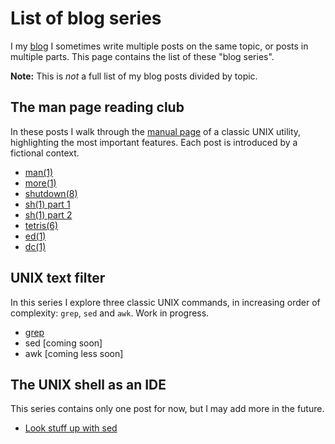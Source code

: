 # List of blog series

I my [blog](../blog) I sometimes write multiple posts on the same
topic, or posts in multiple parts. This page contains the list of these
"blog series".

**Note:** This is *not* a full list of my blog posts divided by topic.

## The man page reading club

In these posts I walk through the [manual page](https://man.openbsd.org)
of a classic UNIX utility, highlighting the most important features.
Each post is introduced by a fictional context.

* [man(1)](../blog/2022-05-29-man)
* [more(1)](../blog/2022-06-08-more)
* [shutdown(8)](../blog/2022-07-07-shutdown)
* [sh(1) part 1](../blog/2022-09-13-sh-1)
* [sh(1) part 2](../blog/2022-09-20-sh-2)
* [tetris(6)](../blog/2022-10-01-tetris)
* [ed(1)](../blog/2022-12-24-ed)
* [dc(1)](../blog/2023-03-30-dc)

## UNIX text filter

In this series I explore three classic UNIX commands, in increasing order
of complexity: `grep`, `sed` and `awk`. Work in progress.

* [grep](../blog/2023-08-20-grep)
* sed [coming soon]
* awk [coming less soon]

## The UNIX shell as an IDE

This series contains only one post for now, but I may add more in the future.

* [Look stuff up with sed](../blog/2022-06-12-shell-ide-sed)
